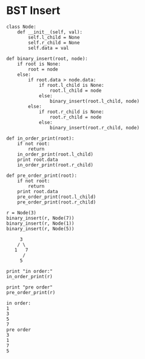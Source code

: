 BST Insert
==========

    class Node:
        def __init__(self, val):
            self.l_child = None
            self.r_child = None
            self.data = val

    def binary_insert(root, node):
        if root is None:
            root = node
        else:
            if root.data > node.data:
                if root.l_child is None:
                    root.l_child = node
                else:
                    binary_insert(root.l_child, node)
            else:
                if root.r_child is None:
                    root.r_child = node
                else:
                    binary_insert(root.r_child, node)

    def in_order_print(root):
        if not root:
            return
        in_order_print(root.l_child)
        print root.data
        in_order_print(root.r_child)

    def pre_order_print(root):
        if not root:
            return
        print root.data
        pre_order_print(root.l_child)
        pre_order_print(root.r_child)

    r = Node(3)
    binary_insert(r, Node(7))
    binary_insert(r, Node(1))
    binary_insert(r, Node(5))

         3
        / \
       1   7
          /
         5

    print "in order:"
    in_order_print(r)

    print "pre order"
    pre_order_print(r)

    in order:
    1
    3
    5
    7
    pre order
    3
    1
    7
    5
